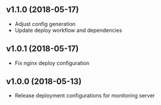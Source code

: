 ## v1.1.0 (2018-05-17)

* Adjust config generation
* Update deploy workflow and dependencies

## v1.0.1 (2018-05-17)

* Fix nginx deploy configuration

## v1.0.0 (2018-05-13)

* Release deployment configurations for monitoring server
